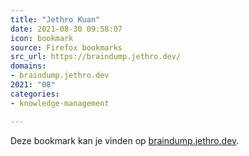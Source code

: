 ```yaml
---
title: "Jethro Kuan"
date: 2021-08-30 09:58:07
icon: bookmark
source: Firefox bookmarks
src_url: https://braindump.jethro.dev/
domains:
- braindump.jethro.dev
2021: "08"
categories:
- knowledge-management

---
```

Deze bookmark kan je vinden op [braindump.jethro.dev](https://braindump.jethro.dev/).
